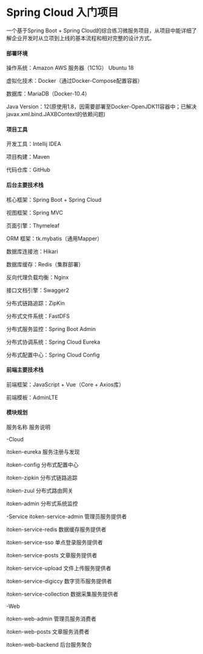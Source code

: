 # Spring Cloud 入门项目
一个基于Spring Boot + Spring Cloud的综合练习微服务项目，从项目中能详细了解企业开发时从立项到上线的基本流程和相对完整的设计方式。


#### 部署环境
操作系统：Amazon AWS 服务器（1C1G） Ubuntu 18

虚拟化技术：Docker（通过Docker-Compose配置容器）

数据库：MariaDB（Docker-10.4）

Java Version：12(原使用1.8，因需要部署至Docker-OpenJDK11容器中；已解决javax.xml.bind.JAXBContext的依赖问题)


#### 项目工具
开发工具：Intellij IDEA

项目构建：Maven

代码仓库：GitHub



#### 后台主要技术栈
核心框架：Spring Boot + Spring Cloud

视图框架：Spring MVC

页面引擎：Thymeleaf

ORM 框架：tk.mybatis（通用Mapper）

数据库连接池：Hikari

数据库缓存：Redis（集群部署）

反向代理负载均衡：Nginx

接口文档引擎：Swagger2

分布式链路追踪：ZipKin

分布式文件系统：FastDFS

分布式服务监控：Spring Boot Admin

分布式协调系统：Spring Cloud Eureka

分布式配置中心：Spring Cloud Config



#### 前端主要技术栈

前端框架：JavaScript + Vue（Core + Axios库）

前端模板：AdminLTE



#### 模块规划

服务名称				服务说明

-Cloud

itoken-eureka			服务注册与发现

itoken-config			分布式配置中心

itoken-zipkin			分布式链路追踪

itoken-zuul			分布式路由网关

itoken-admin			分布式系统监控


-Service
itoken-service-admin		管理员服务提供者

itoken-service-redis		数据缓存服务提供者

itoken-service-sso		单点登录服务提供者

itoken-service-posts		文章服务提供者

itoken-service-upload		文件上传服务提供者

itoken-service-digiccy		数字货币服务提供者

itoken-service-collection	数据采集服务提供者


-Web

itoken-web-admin		管理员服务消费者

itoken-web-posts		文章服务消费者

itoken-web-backend		后台服务聚合

